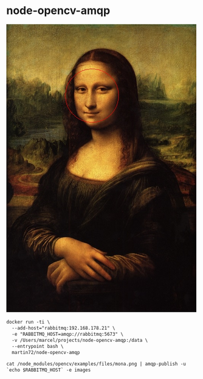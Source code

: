# node-opencv-amqp
![mona_lisa_detected_face](out.jpg)

```
docker run -ti \
  --add-host="rabbitmq:192.168.178.21" \
  -e "RABBITMQ_HOST=amqp://rabbitmq:5673" \
  -v /Users/marcel/projects/node-opencv-amqp:/data \
  --entrypoint bash \
  martin72/node-opencv-amqp
```
```
cat /node_modules/opencv/examples/files/mona.png | amqp-publish -u `echo $RABBITMQ_HOST` -e images
```

